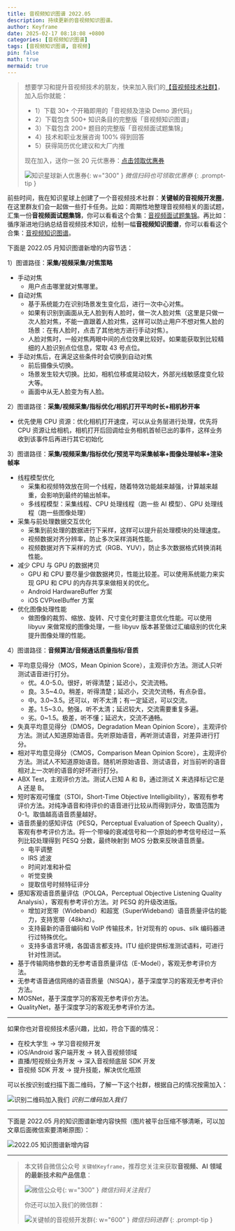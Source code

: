 ```yaml
---
title: 音视频知识图谱 2022.05
description: 持续更新的音视频知识图谱。
author: Keyframe
date: 2025-02-17 08:18:08 +0800
categories: [音视频知识图谱]
tags: [音视频知识图谱, 音视频]
pin: false
math: true
mermaid: true
---
```


>想要学习和提升音视频技术的朋友，快来加入我们的<a href="https://t.zsxq.com/jRprT" target="_blank" rel="noopener noreferrer">【音视频技术社群】</a>，加入后你就能：
>
>- 1）下载 30+ 个开箱即用的「音视频及渲染 Demo 源代码」
>- 2）下载包含 500+ 知识条目的完整版「音视频知识图谱」
>- 3）下载包含 200+ 题目的完整版「音视频面试题集锦」
>- 4）技术和职业发展咨询 100% 得到回答
>- 5）获得简历优化建议和大厂内推
>  
>现在加入，送你一张 20 元优惠券：<a href="https://t.zsxq.com/jRprT" target="_blank" rel="noopener noreferrer">点击领取优惠券</a>
>
>![知识星球新人优惠券](assets/img/keyframe-zsxq-coupon.png){: w="300" }
>_微信扫码也可领取优惠券_
{: .prompt-tip }


前些时间，我在知识星球上创建了一个音视频技术社群：**关键帧的音视频开发圈**，在这里群友们会一起做一些打卡任务。比如：周期性地整理音视频相关的面试题，汇集一份**音视频面试题集锦**，你可以看看这个合集：[音视频面试题集锦](https://mp.weixin.qq.com/mp/appmsgalbum?__biz=MjM5MTkxOTQyMQ==&action=getalbum&album_id=2380776196751425539#wechat_redirect)。再比如：循序渐进地归纳总结音视频技术知识，绘制一幅**音视频知识图谱**，你可以看看这个合集：[音视频知识图谱](https://mp.weixin.qq.com/mp/appmsgalbum?__biz=MjM5MTkxOTQyMQ==&action=getalbum&album_id=2349658423078092802#wechat_redirect)。

下面是 2022.05 月知识图谱新增的内容节选：


1）图谱路径：**采集/视频采集/对焦策略**

- 手动对焦
	- 用户点击哪里就对焦哪里。
- 自动对焦
	- 基于系统能力在识别场景发生变化后，进行一次中心对焦。
	- 如果有识别到画面从无人脸到有人脸时，做一次人脸对焦（这里是只做一次人脸对焦，不能一直跟着人脸对焦，这样可以防止用户不想对焦人脸的场景：在有人脸时，点击了其他地方进行手动对焦）。
	- 人脸对焦时，一般对焦两眼中间的点位效果比较好。如果能获取到比较精细的人脸识别点位信息，常取 43 号点位。
- 手动对焦后，在满足这些条件时会切换到自动对焦
	- 前后摄像头切换。
	- 场景发生较大切换。比如，相机位移或晃动较大，外部光线敏感度变化较大等。
	- 画面中从无人脸变为有人脸。


2）图谱路径：**采集/视频采集/指标优化/相机打开平均时长+相机秒开率**


- 优先使用 CPU 资源：优化相机打开速度，可以从业务层进行处理，优先将 CPU 资源让给相机，相机打开后回调给业务相机首帧已出的事件，这样业务收到该事件后再进行其它初始化


3）图谱路径：**采集/视频采集/指标优化/预览平均采集帧率+图像处理帧率+渲染帧率**

- 线程模型优化
	- 采集和视频特效放在同一个线程，随着特效功能越来越强，计算越来越重，会影响到最终的输出帧率。
	- 多线程模型：采集线程、CPU 处理线程（跑一些 AI 模型）、GPU 处理线程（跑一些图像处理）
- 采集与前处理数据交互优化
	- 采集到前处理的数据进行下采样，这样可以提升前处理模块的处理速度。
	- 视频数据对齐分辨率，防止多次采样消耗性能。
	- 视频数据对齐下采样的方式（RGB、YUV），防止多次数据格式转换消耗性能。
- 减少 CPU 与 GPU 的数据拷贝
	- GPU 和 CPU 要尽量少做数据拷贝，性能比较差。可以使用系统能力来实现 GPU 和 CPU 的内存共享来做相关的优化。
	- Android HardwareBuffer 方案
	- iOS CVPixelBuffer 方案
- 优化图像处理性能
	- 做图像的裁剪、缩放、旋转、尺寸变化时要注意优化性能。可以使用 libyuv 来做常规的图像处理，一些 libyuv 版本甚至做过汇编级别的优化来提升图像处理的性能。

4）图谱路径：**音频算法/音频通话质量指标/音质**

- 平均意见得分（MOS，Mean Opinion Score），主观评价方法。测试人只听测试语音进行打分。
	- 优。4.0-5.0。很好，听得清楚；延迟小，交流流畅。
	- 良。3.5~4.0。稍差，听得清楚；延迟小，交流欠流畅，有点杂音。
	- 中。3.0~3.5。还可以，听不太清；有一定延迟，可以交流。
	- 差。1.5~3.0。勉强，听不太清；延迟较大，交流需要重复多遍。
	- 劣。0~1.5。极差，听不懂；延迟大，交流不通畅。
- 失真平均意见得分（DMOS，Degradation Mean Opinion Score），主观评价方法。测试人知道原始语音。先听原始语音，再听测试语音，对差异进行打分。
- 相对平均意见得分（CMOS，Comparison Mean Opinion Score），主观评价方法。测试人不知道原始语音。随机听原始语音、测试语音，对当前听的语音相对上一次听的语音的好坏进行打分。
- ABX Test，主观评价方法。测试人已知 A 和 B，通过测试 X 来选择标记它是 A 还是 B。
- 短时客观可懂度（STOI，Short-Time Objective Intelligibility），客观有参考评价方法。对纯净语音和待评价的语音进行比较从而得到评分，取值范围为 0-1。取值越高语音质量越好。
- 语音质量的感知评估（PESQ，Perceptual Evaluation of Speech Quality），客观有参考评价方法。将一个带噪的衰减信号和一个原始的参考信号经过一系列比较处理得到 PESQ 分数，最终映射到 MOS 分数来反映语音质量。
	- 电平调整
	- IRS 滤波
	- 时间对准和补偿
	- 听觉变换
	- 提取信号时频特征评分
- 感知客观语音质量评估（POLQA，Perceptual Objective Listening Quality Analysis），客观有参考评价方法。对 PESQ 的升级改进版。
	- 增加对宽带（Wideband）和超宽（SuperWideband）语音质量评估的能力，支持宽带（48khz）。
	- 支持最新的语音编码和 VoIP 传输技术，针对现有的 opus、silk 编码器进行过特殊优化。
	- 支持多语言环境，各国语言都支持。ITU 组织提供标准测试语料，可进行针对性测试。
- 基于传输网络参数的无参考语音质量评估（E-Model），客观无参考评价方法。
- 无参考语音通信网络的语音质量（NISQA），基于深度学习的客观无参考评价方法。
- MOSNet，基于深度学习的客观无参考评价方法。
- QualityNet，基于深度学习的客观无参考评价方法。



---

如果你也对音视频技术感兴趣，比如，符合下面的情况：

- 在校大学生 → 学习音视频开发
- iOS/Android 客户端开发 → 转入音视频领域
- 直播/短视频业务开发 → 深入音视频底层 SDK 开发
- 音视频 SDK 开发 → 提升技能，解决优化瓶颈

可以长按识别或扫描下面二维码，了解一下这个社群，根据自己的情况按需加入：

![识别二维码加入我们](assets/img/keyframe-zsxq.png)
_识别二维码加入我们_


---

下面是 2022.05 月的知识图谱新增内容快照（图片被平台压缩不够清晰，可以加文章后面微信索要清晰原图）：

![2022.05 知识图谱新增内容](assets/resource/av-knowledge-graph/av-graph-add-202205.png)













---

> 本文转自微信公众号 `关键帧Keyframe`，推荐您关注来获取**音视频、AI 领域的最新技术和产品信息**：
>
>![微信公众号](assets/img/keyframe-mp.jpg){: w="300" }
>_微信扫码关注我们_
>
>你还可以加入我们的微信群：
>
>![关键帧的音视频开发群](assets/img/av-wechat-group.jpg){: w="600" }
>_微信扫码进群_
{: .prompt-tip }

